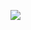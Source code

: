 ![](https://media.discordapp.net/attachments/770844443015643173/1181145956784295956/Screenshot_2023-12-04_12.12.07_AM.png?ex=657ffee4&is=656d89e4&hm=dd9699ab1597bd1e32931f50bdf57dae5c518b24440f049e10591fda0901e428&=&format=webp&quality=lossless&width=616&height=429)
